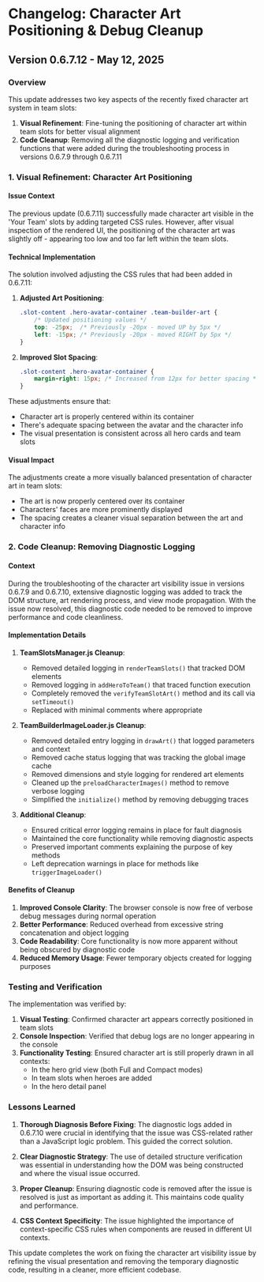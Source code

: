 # Changelog: Character Art Positioning & Debug Cleanup

## Version 0.6.7.12 - May 12, 2025

### Overview
This update addresses two key aspects of the recently fixed character art system in team slots:

1. **Visual Refinement**: Fine-tuning the positioning of character art within team slots for better visual alignment
2. **Code Cleanup**: Removing all the diagnostic logging and verification functions that were added during the troubleshooting process in versions 0.6.7.9 through 0.6.7.11

### 1. Visual Refinement: Character Art Positioning

#### Issue Context
The previous update (0.6.7.11) successfully made character art visible in the 'Your Team' slots by adding targeted CSS rules. However, after visual inspection of the rendered UI, the positioning of the character art was slightly off - appearing too low and too far left within the team slots.

#### Technical Implementation
The solution involved adjusting the CSS rules that had been added in 0.6.7.11:

1. **Adjusted Art Positioning**:
   ```css
   .slot-content .hero-avatar-container .team-builder-art {
       /* Updated positioning values */
       top: -25px;  /* Previously -20px - moved UP by 5px */
       left: -15px; /* Previously -20px - moved RIGHT by 5px */
   }
   ```

2. **Improved Slot Spacing**:
   ```css
   .slot-content .hero-avatar-container {
       margin-right: 15px; /* Increased from 12px for better spacing */
   }
   ```

These adjustments ensure that:
- Character art is properly centered within its container
- There's adequate spacing between the avatar and the character info
- The visual presentation is consistent across all hero cards and team slots

#### Visual Impact
The adjustments create a more visually balanced presentation of character art in team slots:
- The art is now properly centered over its container
- Characters' faces are more prominently displayed
- The spacing creates a cleaner visual separation between the art and character info

### 2. Code Cleanup: Removing Diagnostic Logging

#### Context
During the troubleshooting of the character art visibility issue in versions 0.6.7.9 and 0.6.7.10, extensive diagnostic logging was added to track the DOM structure, art rendering process, and view mode propagation. With the issue now resolved, this diagnostic code needed to be removed to improve performance and code cleanliness.

#### Implementation Details

1. **TeamSlotsManager.js Cleanup**:
   - Removed detailed logging in `renderTeamSlots()` that tracked DOM elements
   - Removed logging in `addHeroToTeam()` that traced function execution
   - Completely removed the `verifyTeamSlotArt()` method and its call via `setTimeout()`
   - Replaced with minimal comments where appropriate

2. **TeamBuilderImageLoader.js Cleanup**:
   - Removed detailed entry logging in `drawArt()` that logged parameters and context
   - Removed cache status logging that was tracking the global image cache
   - Removed dimensions and style logging for rendered art elements
   - Cleaned up the `preloadCharacterImages()` method to remove verbose logging
   - Simplified the `initialize()` method by removing debugging traces

3. **Additional Cleanup**:
   - Ensured critical error logging remains in place for fault diagnosis
   - Maintained the core functionality while removing diagnostic aspects
   - Preserved important comments explaining the purpose of key methods
   - Left deprecation warnings in place for methods like `triggerImageLoader()`

#### Benefits of Cleanup
1. **Improved Console Clarity**: The browser console is now free of verbose debug messages during normal operation
2. **Better Performance**: Reduced overhead from excessive string concatenation and object logging
3. **Code Readability**: Core functionality is now more apparent without being obscured by diagnostic code
4. **Reduced Memory Usage**: Fewer temporary objects created for logging purposes

### Testing and Verification

The implementation was verified by:

1. **Visual Testing**: Confirmed character art appears correctly positioned in team slots
2. **Console Inspection**: Verified that debug logs are no longer appearing in the console
3. **Functionality Testing**: Ensured character art is still properly drawn in all contexts:
   - In the hero grid view (both Full and Compact modes)
   - In team slots when heroes are added
   - In the hero detail panel

### Lessons Learned

1. **Thorough Diagnosis Before Fixing**: The diagnostic logs added in 0.6.7.10 were crucial in identifying that the issue was CSS-related rather than a JavaScript logic problem. This guided the correct solution.

2. **Clear Diagnostic Strategy**: The use of detailed structure verification was essential in understanding how the DOM was being constructed and where the visual issue occurred.

3. **Proper Cleanup**: Ensuring diagnostic code is removed after the issue is resolved is just as important as adding it. This maintains code quality and performance.

4. **CSS Context Specificity**: The issue highlighted the importance of context-specific CSS rules when components are reused in different UI contexts.

This update completes the work on fixing the character art visibility issue by refining the visual presentation and removing the temporary diagnostic code, resulting in a cleaner, more efficient codebase.